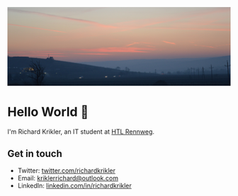 [![Hello World 👋](https://raw.githubusercontent.com/RichardKrikler/richardkrikler/master/banner.jpg)][1]

# Hello World 👋

I'm Richard Krikler, an IT student at [HTL Rennweg][2].


## Get in touch

- Twitter: [twitter.com/richardkrikler][3]
- Email: [kriklerrichard@outlook.com][4]
- LinkedIn: [linkedin.com/in/richardkrikler][5]



[1]: https://richardkrikler.at
[2]: https://www.htl.rennweg.at
[3]: https://twitter.com/richardkrikler
[4]: mailto:kriklerrichard@outlook.com
[5]: https://www.linkedin.com/in/richardkrikler
